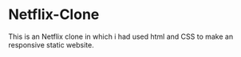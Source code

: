 # Netflix-Clone
This is an Netflix clone in which i had used html and CSS to make an responsive static website.
